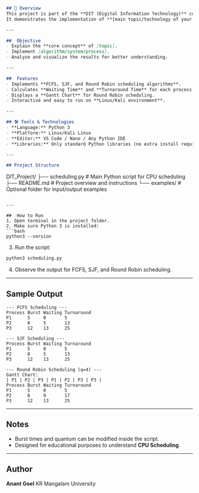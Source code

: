 ```markdown


## 📝 Overview
This project is part of the **DIT (Digital Information Technology)** course.  
It demonstrates the implementation of **[main topic/technology of your project, e.g., CPU Scheduling, Database Management, Web Application]** with practical examples and output visualization.

---

##  Objective
- Explain the **core concept** of [topic].  
- Implement [algorithm/system/process].  
- Analyze and visualize the results for better understanding.

---

##  Features
- Implements **FCFS, SJF, and Round Robin scheduling algorithms**.  
- Calculates **Waiting Time** and **Turnaround Time** for each process.  
- Displays a **Gantt Chart** for Round Robin scheduling.  
- Interactive and easy to run on **Linux/Kali environment**.

---

## 🛠 Tools & Technologies
- **Language:** Python 3  
- **Platform:** Linux/Kali Linux  
- **Editor:** VS Code / Nano / Any Python IDE  
- **Libraries:** Only standard Python libraries (no extra install required)

---

## Project Structure
```

DIT_Project/
├── scheduling.py        # Main Python script for CPU scheduling
├── README.md            # Project overview and instructions
└── examples/            # Optional folder for input/output examples

````

---

##  How to Run
1. Open terminal in the project folder.  
2. Make sure Python 3 is installed:  
```bash
python3 --version
````

3. Run the script:

```bash
python3 scheduling.py
```

4. Observe the output for FCFS, SJF, and Round Robin scheduling.

---

## Sample Output

```
--- FCFS Scheduling ---
Process Burst Waiting Turnaround
P1      5     0       5
P2      8     5       13
P3      12    13      25

--- SJF Scheduling ---
Process Burst Waiting Turnaround
P1      5     0       5
P2      8     5       13
P3      12    13      25

--- Round Robin Scheduling (q=4) ---
Gantt Chart:
| P1 | P2 | P3 | P1 | P2 | P3 | P3 |
Process Burst Waiting Turnaround
P1      5     0       5
P2      8     9       17
P3      12    13      25
```

---

##  Notes

* Burst times and quantum can be modified inside the script.
* Designed for educational purposes to understand **CPU Scheduling**.

---

##  Author

**Anant Goel**
KR Mangalam University

